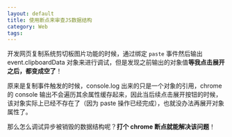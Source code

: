 ```yaml
---
layout: default
title: 使用断点来审查JS数据结构
category: Web
tags: 
---
```

开发网页复制系统剪切板图片功能的时候，通过绑定 `paste` 事件然后输出 event.clipboardData 对象来进行调试，但是发现之前输出的对象值**等我点击展开之后，都变成空了**！

原来是复制事件触发的时候，console.log 出来的只是一个对象的引用，chrome 的 console 输出不会遍历其余属性缓存起来，因此当后续点击展开按钮的时候，该对象实际上已经不存在了（因为 paste 操作已经完成），也就没办法再展开对象属性了。

那么怎么调试异步被销毁的数据结构呢？**打个 chrome 断点就能解决该问题**！
